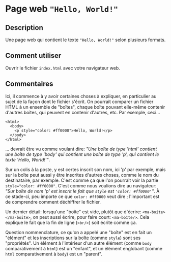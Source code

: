# Page web `"Hello, World!"`

## Description

Une page web qui contient le texte `"Hello, World!"` selon plusieurs formats.

## Comment utiliser

Ouvrir le fichier `index.html` avec votre navigateur web.

## Commentaires

Ici, il commence à y avoir certaines choses à expliquer, en particulier au sujet de la façon dont le fichier s'écrit. On pourrait comparer un fichier HTML à un ensemble de "boîtes", chaque boîte pouvant elle-même contenir d'autres boîtes, qui peuvent en contenir d'autres, etc. Par exemple, ceci...

    <html>
      <body>
        <p style="color: #ff0000">Hello, World!</p>
      </body>
    </html>

... devrait être vu comme voulant dire: _"Une boîte de type 'html' contient une boîte de type 'body' qui contient une boîte de type 'p', qui contient le texte 'Hello, World!'"_.

Sur un colis à la poste, y est certes inscrit son nom, ici 'p' par exemple, mais sur la boîte peut aussi y être inscrites d'autres choses, comme le nom du destinataire, par exemple. C'est comme ça que l'on pourrait voir la partie `style="color: #ff0000"`. C'est comme nous voulions dire au navigateur: _"Sur boîte de nom 'p' est inscrit le fait que `style` est `'color: #ff0000'`"_. À ce stade-ci, peu importe ce que `color: #ff0000` veut dire ; l'important est de comprendre comment déchiffrer le fichier.

Un dernier détail: lorsqu'une "boîte" est vide, plutôt que d'écrire: `<ma-boite></ma-boite>`, on peut aussi écrire, pour faire court: `<ma-boîte/>`. Cela explique le fait que la fin de ligne (`<br/>`) soit écrite comme ça.

Question nommenclature, ce qu'on a appelé une "boîte" est en fait un "élément" et les inscriptions sur la boîte (comme `style`) sont ses "propriétés". Un élément à l'intérieur d'un autre élément (comme `body` comparativement à `html`) est un "enfant", et un élément englobant (comme `html` comparativement à `body`) est un "parent".
